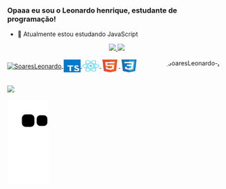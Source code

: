 ### Opaaa eu sou o Leonardo henrique, estudante de programação!
- 🌱 Atualmente estou estudando JavaScript

<div align="center">
  <a href="https://github.com/SoaresLeonardo">
  <img height="180em" src="https://github-readme-stats.vercel.app/api?username=SoaresLeonardo&show_icons=&theme=aura&include_all_commits=true&count_private=true"/>
  <img height="180em" src="https://github-readme-stats.vercel.app/api/top-langs/?username=SoaresLeonardo&layout=compact&langs_count=7&theme=aura"/>
</div>
  
  <div style="display: inline_block"><br>

 <img  align="center" alt="SoaresLeonardo" height="30" width="40" src="https://cdn.jsdelivr.net/gh/devicons/devicon/icons/javascript/javascript-original.svg" />

  <img align="center" alt="SoaresLeonardo" height="30" width="40" src="https://raw.githubusercontent.com/devicons/devicon/master/icons/typescript/typescript-plain.svg">
  <img align="center" alt="SoaresLeonardo" height="30" width="40" src="https://raw.githubusercontent.com/devicons/devicon/master/icons/react/react-original.svg">
  <img align="center" alt="SoaresLeonardo" height="30" width="40" src="https://raw.githubusercontent.com/devicons/devicon/master/icons/html5/html5-original.svg">
  <img align="center" alt="SoaresLeonardo" height="30" width="40" src="https://raw.githubusercontent.com/devicons/devicon/master/icons/css3/css3-original.svg">

  <img align="right" alt="SoaresLeonardo-pic" height="150" style="border-radius:50px;" src="https://cdn.discordapp.com/attachments/998613310419243070/1012102388007579698/dsds.png?width=676&height=676">
</div>
  
  ##
  
  <div> 
    <a href="https://www.instagram.com/leosoareshenrique" target="_blank"><img src="https://img.shields.io/badge/-Instagram-%23E4405F?style=for-the-badge&logo=instagram&logoColor=white" target="_blank"></a>
    
  ![Snake animation](https://github.com/SoaresLeonardo/SoaresLeonardo/blob/output/github-contribution-grid-snake.svg)
  </div>

